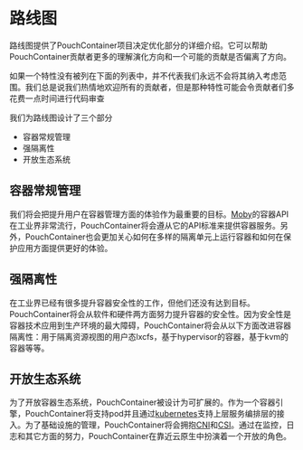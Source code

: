 # 路线图

路线图提供了PouchContainer项目决定优化部分的详细介绍。它可以帮助PouchContainer贡献者更多的理解演化方向和一个可能的贡献是否偏离了方向。

如果一个特性没有被列在下面的列表中，并不代表我们永远不会将其纳入考虑范围。我们总是说我们热情地欢迎所有的贡献者，但是那种特性可能会令贡献者们多花费一点时间进行代码审查

我们为路线图设计了三个部分

* 容器常规管理
* 强隔离性
* 开放生态系统

## 容器常规管理

我们将会把提升用户在容器管理方面的体验作为最重要的目标。[Moby](https://github.com/moby/moby)的容器API在工业界非常流行，PouchContainer将会遵从它的API标准来提供容器服务。另外，PouchContainer也会更加关心如何在多样的隔离单元上运行容器和如何在保护应用方面提供更好的体验。

## 强隔离性

在工业界已经有很多提升容器安全性的工作，但他们还没有达到目标。PouchContainer将会从软件和硬件两方面努力提升容器的安全性。因为安全性是容器技术应用到生产环境的最大障碍，PouchContainer将会从以下方面改进容器隔离性：用于隔离资源视图的用户态lxcfs，基于hypervisor的容器，基于kvm的容器等等。


## 开放生态系统

为了开放容器生态系统，PouchContainer被设计为可扩展的。作为一个容器引擎，PouchContainer将支持pod并且通过[kubernetes](https://github.com/kubernetes/kubernetes)支持上层服务编排层的接入。为了基础设施的管理，PouchContainer将会拥抱[CNI](https://github.com/containernetworking/cni)和[CSI](https://github.com/container-storage-interface)。通过在监控，日志和其它方面的努力，PouchContainer在靠近云原生中扮演着一个开放的角色。

